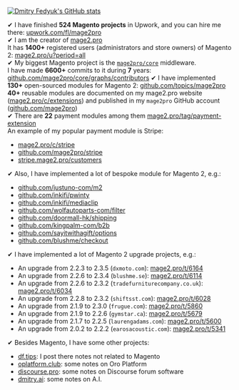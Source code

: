 [![Dmitry Fedyuk's GitHub stats](https://github-readme-stats.vercel.app/api?username=dmitry-fedyuk&show_icons=true&hide=stars&count_private=true)](https://github.com/anuraghazra/github-readme-stats)

✔ I have finished **524 Magento projects** in Upwork, and you can hire me there: [upwork.com/fl/mage2pro](https://www.upwork.com/fl/mage2pro)  
✔ I am the creator of [mage2.pro](https://mage2.pro)  
It has **1400+** registered users (administrators and store owners) of Magento 2: [mage2.pro/u?period=all](https://mage2.pro/u?period=all)  
✔ My biggest Magento project is the [`mage2pro/core`](https://github.com/mage2pro/core) middleware.  
I have made **6600+** commits to it during **7** years: [github.com/mage2pro/core/graphs/contributors](https://github.com/mage2pro/core/graphs/contributors) 
✔ I have implemented **130+** open-sourced modules for Magento 2: [github.com/topics/mage2pro](https://github.com/topics/mage2pro)
**40+** reusable modules are documented on my mage2.pro website ([mage2.pro/c/extensions](https://mage2.pro/c/extensions)) and published in my `mage2pro` GitHub account ([github.com/mage2pro](https://github.com/mage2pro))  
✔ There are **22** payment modules among them [mage2.pro/tag/payment-extension](https://mage2.pro/tag/payment-extension)  
An example of my popular payment module is Stripe:
- [mage2.pro/c/stripe](https://mage2.pro/c/stripe)
- [github.com/mage2pro/stripe](https://github.com/mage2pro/stripe)
- [stripe.mage2.pro/customers](https://stripe.mage2.pro/customers)

✔ Also, I have implemented a lot of bespoke module for Magento 2, e.g.:
- [github.com/justuno-com/m2](https://github.com/justuno-com/m2)
- [github.com/inkifi/pwinty](https://github.com/inkifi/pwinty)
- [github.com/inkifi/mediaclip](https://github.com/inkifi/mediaclip)
- [github.com/wolfautoparts-com/filter](https://github.com/wolfautoparts-com/filter)
- [github.com/doormall-hk/shipping](https://github.com/doormall-hk/shipping)
- [github.com/kingpalm-com/b2b](https://github.com/kingpalm-com/b2b)
- [github.com/sayitwithagift/options](https://github.com/sayitwithagift/options)
- [github.com/blushme/checkout](https://github.com/blushme/checkout)

✔ I have implemented a lot of Magento 2 upgrade projects, e.g.:
- An upgrade from 2.2.3 to 2.3.5 (`dxmoto.com`): [mage2.pro/t/6164](https://mage2.pro/t/6164)
- An upgrade from 2.2.6 to 2.3.4 (`blushme.se`): [mage2.pro/t/6114](https://mage2.pro/t/6114)
- An upgrade from 2.2.6 to 2.3.2 (`tradefurniturecompany.co.uk`): [mage2.pro/t/6034](https://mage2.pro/t/6034)
- An upgrade from 2.2.8 to 2.3.2 (`shiftsst.com`): [mage2.pro/t/6028](https://mage2.pro/t/6028)
- An upgrade from 2.1.9 to 2.3.0 (`frugue.com`): [mage2.pro/t/5860](https://mage2.pro/t/5860)
- An upgrade from 2.1.9 to 2.2.6 (`gymstar.ca`): [mage2.pro/t/5679](https://mage2.pro/t/5679)
- An upgrade from 2.1.7 to 2.2.5 (`laurengadams.com`): [mage2.pro/t/5600](https://mage2.pro/t/5600)
- An upgrade from 2.0.2 to 2.2.2 (`earosacoustic.com`): [mage2.pro/t/5341](https://mage2.pro/t/5341)

✔ Besides Magento, I have some other projects:
- [df.tips](https://df.tips): I post there notes not related to Magento
- [oplatform.club](https://oplatform.club): some notes on Oro Platform
- [discourse.pro](https://discourse.pro): some notes on Discourse forum software 
- [dmitry.ai](https://dmitry.ai): some notes on A.I.
